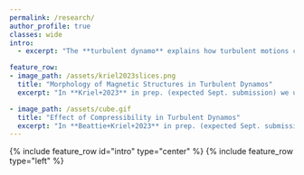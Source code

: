 ```yaml
---
permalink: /research/
author_profile: true
classes: wide
intro:
  - excerpt: "The **turbulent dynamo** explains how turbulent motions can rapidly grow weak, seed magnetic fields produced in the early Universe, to the levels we see today. At first, turbulent motions grow magnetic fields exponentially fast in time, until magnetic fields reach close equipartition with turbulent kinetic fields, at which point magnetic fields saturate and are subsequently maintained by background turbulent fields."

feature_row:
- image_path: /assets/kriel2023slices.png
  title: "Morphology of Magnetic Structures in Turbulent Dynamos"
  excerpt: "In **Kriel+2023** in prep. (expected Sept. submission) we use new methods for characterising magnetic structures in plasmas, to established a clear relationship between the local morphology of magnetic fields and global flow properties. We show that turbulent, subsonic environments (**top row panels**), like the warm phase of the ISM, for example, produce magnetic fields that form folded structures that concentrate magnetic energy on the smallest scales allowed by dissipation processes. In supersonically-moving (**bottom row panels**) flows, like in the cold phase of the ISM, however, shocks violently reorganise magnetic fields into larger-scale structures associated with denser regions of plasma, which appear to become independent of magnetic dissipation."

- image_path: /assets/cube.gif
  title: "Effect of Compressibility in Turbulent Dynamos"
  excerpt: "In **Beattie+Kriel+2023** in prep. (expected Sept. submission) we explain how compressibility reduces the overall dynamo efficiency (growth rate and saturated energy level) by enabling the exchange of kinetic energy between solenoidal and compressive motions. While, compressed regions of plasma can lead to growth in magnetic fields, these moments of growth are short-lived (compression is soon followed by dilation), and leaves a net-negative impact on the growth of magnetic fields."
---
```


{% include feature_row id="intro" type="center" %}
{% include feature_row type="left" %}
